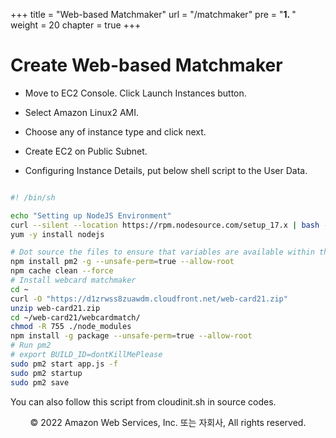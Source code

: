 +++
title = "Web-based Matchmaker"
url = "/matchmaker"
pre = "<b>1. </b>"
weight = 20
chapter = true
+++

# Create Web-based Matchmaker

- Move to EC2 Console. Click Launch Instances button.

- Select Amazon Linux2 AMI.

- Choose any of instance type and click next.

- Create EC2 on Public Subnet.

- Configuring Instance Details, put below shell script to the User Data.


```sh

#! /bin/sh

echo "Setting up NodeJS Environment"
curl --silent --location https://rpm.nodesource.com/setup_17.x | bash -
yum -y install nodejs

# Dot source the files to ensure that variables are available within the current shell
npm install pm2 -g --unsafe-perm=true --allow-root
npm cache clean --force
# Install webcard matchmaker
cd ~
curl -O "https://d1zrwss8zuawdm.cloudfront.net/web-card21.zip"
unzip web-card21.zip
cd ~/web-card21/webcardmatch/
chmod -R 755 ./node_modules
npm install -g package --unsafe-perm=true --allow-root
# Run pm2
# export BUILD_ID=dontKillMePlease
sudo pm2 start app.js -f
sudo pm2 startup
sudo pm2 save

```

You can also follow this script from cloudinit.sh in source codes.   


<p align="center">
© 2022 Amazon Web Services, Inc. 또는 자회사, All rights reserved.
</p>
